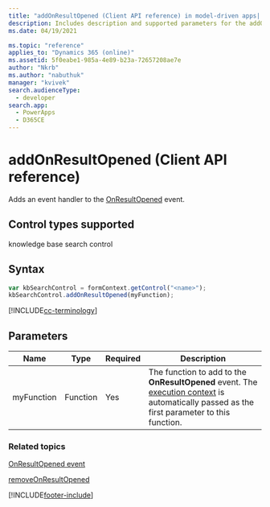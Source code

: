 ```yaml
---
title: "addOnResultOpened (Client API reference) in model-driven apps| MicrosoftDocs"
description: Includes description and supported parameters for the addOnResultOpened method.
ms.date: 04/19/2021

ms.topic: "reference"
applies_to: "Dynamics 365 (online)"
ms.assetid: 5f0eabe1-985a-4e89-b23a-72657208ae7e
author: "Nkrb"
ms.author: "nabuthuk"
manager: "kvivek"
search.audienceType: 
  - developer
search.app: 
  - PowerApps
  - D365CE
---
```

# addOnResultOpened (Client API reference)

Adds an event handler to the [OnResultOpened](../events/onresultopened.md) event. 

## Control types supported

knowledge base search control

## Syntax

```JavaScript
var kbSearchControl = formContext.getControl("<name>");
kbSearchControl.addOnResultOpened(myFunction);
```
[!INCLUDE[cc-terminology](../../../../data-platform/includes/cc-terminology.md)]

## Parameters

|Name | Type | Required | Description|
|--|--|--|--|
|myFunction |Function |Yes|The function to add to the **OnResultOpened** event. The [execution context](../../clientapi-execution-context.md) is automatically passed as the first parameter to this function.|

### Related topics

[OnResultOpened event](../events/onresultopened.md)

[removeOnResultOpened](removeOnResultOpened.md)


[!INCLUDE[footer-include](../../../../../includes/footer-banner.md)]